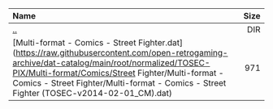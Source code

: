 |Name|Size|
|:---|---:|
|[..](../index.html)|DIR|
|[Multi-format - Comics - Street Fighter.dat](https://raw.githubusercontent.com/open-retrogaming-archive/dat-catalog/main/root/normalized/TOSEC-PIX/Multi-format/Comics/Street Fighter/Multi-format - Comics - Street Fighter/Multi-format - Comics - Street Fighter (TOSEC-v2014-02-01_CM).dat)|971|
